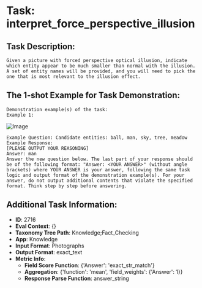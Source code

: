 # Task: interpret_force_perspective_illusion

## Task Description:

```
Given a picture with forced perspective optical illusion, indicate which entity appear to be much smaller than normal with the illusion. A set of entity names will be provided, and you will need to pick the one that is most relevant to the illusion effect.
```

## The 1-shot Example for Task Demonstration:

```
Demonstration example(s) of the task:
Example 1:
```

![Image](e1.png)

```
Example Question: Candidate entities: ball, man, sky, tree, meadow
Example Response:
[PLEASE OUTPUT YOUR REASONING]
Answer: man
Answer the new question below. The last part of your response should be of the following format: "Answer: <YOUR ANSWER>" (without angle brackets) where YOUR ANSWER is your answer, following the same task logic and output format of the demonstration example(s). For your answer, do not output additional contents that violate the specified format. Think step by step before answering.
```

## Additional Task Information:

- **ID**: 2716
- **Eval Context**: {}
- **Taxonomy Tree Path**: Knowledge;Fact_Checking
- **App**: Knowledge
- **Input Format**: Photographs
- **Output Format**: exact_text
- **Metric Info**:
  - **Field Score Function**: {'Answer': 'exact_str_match'}
  - **Aggregation**: {'function': 'mean', 'field_weights': {'Answer': 1}}
  - **Response Parse Function**: answer_string
